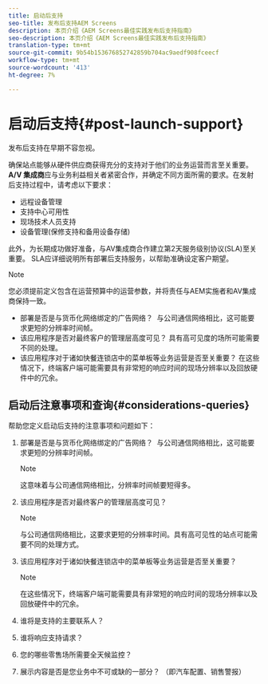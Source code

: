 ```yaml
---
title: 启动后支持
seo-title: 发布后支持AEM Screens
description: 本页介绍《AEM Screens最佳实践发布后支持指南》
seo-description: 本页介绍《AEM Screens最佳实践发布后支持指南》
translation-type: tm+mt
source-git-commit: 9b54b153676852742859b704ac9aedf908fceecf
workflow-type: tm+mt
source-wordcount: '413'
ht-degree: 7%

---
```



# 启动后支持{#post-launch-support}


发布后支持在早期不容忽视。

确保站点能够从硬件供应商获得充分的支持对于他们的业务运营而言至关重要。**A/V 集成商**&#x200B;应与业务利益相关者紧密合作，并确定不同方面所需的要求。在发射后支持过程中，请考虑以下要求：

* 远程设备管理
* 支持中心可用性
* 现场技术人员支持
* 设备管理(保修支持和备用设备存储)

此外，为长期成功做好准备，与AV集成商合作建立第2天服务级别协议(SLA)至关重要。 SLA应详细说明所有部署后支持服务，以帮助准确设定客户期望。

>[!NOTE]
>
>您必须提前定义包含在运营预算中的运营参数，并将责任与AEM实施者和AV集成商保持一致。
>
>* 部署是否是与货币化网络绑定的广告网络？  与公司通信网络相比，这可能要求更短的分辨率时间帧。
>* 该应用程序是否对最终客户的管理层高度可见？ 具有高可见度的场所可能需要不同的处理。
>* 该应用程序对于诸如快餐连锁店中的菜单板等业务运营是否至关重要？ 在这些情况下，终端客户端可能需要具有非常短的响应时间的现场分辨率以及回放硬件中的冗余。


## 启动后注意事项和查询{#considerations-queries}

帮助您定义启动后支持的注意事项和问题如下：

1. 部署是否是与货币化网络绑定的广告网络？  与公司通信网络相比，这可能要求更短的分辨率时间帧。
 
   >[!NOTE]
   >
   > 这意味着与公司通信网络相比，分辨率时间帧要短得多。

1. 该应用程序是否对最终客户的管理层高度可见？

   >[!NOTE]
   >
   > 与公司通信网络相比，这要求更短的分辨率时间。具有高可见性的站点可能需要不同的处理方式。

1. 该应用程序对于诸如快餐连锁店中的菜单板等业务运营是否至关重要？

   >[!NOTE]
   >
   > 在这些情况下，终端客户端可能需要具有非常短的响应时间的现场分辨率以及回放硬件中的冗余。

1. 谁将是支持的主要联系人？

1. 谁将响应支持请求？

1. 您的哪些零售场所需要全天候监控？

1. 展示内容是否是您业务中不可或缺的一部分？ （即汽车配置、销售警报）
